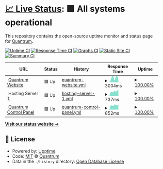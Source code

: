 # [📈 Live Status](https://status.quantrum.gr): <!--live status--> **🟩 All systems operational**

This repository contains the open-source uptime monitor and status page for [Quantrum](https://www.quantrum.gr).

[![Uptime CI](https://github.com/QuantrumDigital/uptime/workflows/Uptime%20CI/badge.svg)](https://github.com/QuantrumDigital/uptime/actions?query=workflow%3A%22Uptime+CI%22)
[![Response Time CI](https://github.com/QuantrumDigital/uptime/workflows/Response%20Time%20CI/badge.svg)](https://github.com/QuantrumDigital/uptime/actions?query=workflow%3A%22Response+Time+CI%22)
[![Graphs CI](https://github.com/QuantrumDigital/uptime/workflows/Graphs%20CI/badge.svg)](https://github.com/QuantrumDigital/uptime/actions?query=workflow%3A%22Graphs+CI%22)
[![Static Site CI](https://github.com/QuantrumDigital/uptime/workflows/Static%20Site%20CI/badge.svg)](https://github.com/QuantrumDigital/uptime/actions?query=workflow%3A%22Static+Site+CI%22)
[![Summary CI](https://github.com/QuantrumDigital/uptime/workflows/Summary%20CI/badge.svg)](https://github.com/QuantrumDigital/uptime/actions?query=workflow%3A%22Summary+CI%22)

<!--start: status pages-->
<!-- This summary is generated by Upptime (https://github.com/upptime/upptime) -->
<!-- Do not edit this manually, your changes will be overwritten -->
<!-- prettier-ignore -->
| URL | Status | History | Response Time | Uptime |
| --- | ------ | ------- | ------------- | ------ |
| <img alt="" src="https://icons.duckduckgo.com/ip3/quantrum.gr.ico" height="13"> [Quantrum Website](https://quantrum.gr) | 🟩 Up | [quantrum-website.yml](https://github.com/QuantrumDigital/uptime/commits/HEAD/history/quantrum-website.yml) | <details><summary><img alt="Response time graph" src="./graphs/quantrum-website/response-time-week.png" height="20"> 3004ms</summary><br><a href="https://status.quantrum.gr/history/quantrum-website"><img alt="Response time 3563" src="https://img.shields.io/endpoint?url=https%3A%2F%2Fraw.githubusercontent.com%2FQuantrumDigital%2Fuptime%2FHEAD%2Fapi%2Fquantrum-website%2Fresponse-time.json"></a><br><a href="https://status.quantrum.gr/history/quantrum-website"><img alt="24-hour response time 1344" src="https://img.shields.io/endpoint?url=https%3A%2F%2Fraw.githubusercontent.com%2FQuantrumDigital%2Fuptime%2FHEAD%2Fapi%2Fquantrum-website%2Fresponse-time-day.json"></a><br><a href="https://status.quantrum.gr/history/quantrum-website"><img alt="7-day response time 3004" src="https://img.shields.io/endpoint?url=https%3A%2F%2Fraw.githubusercontent.com%2FQuantrumDigital%2Fuptime%2FHEAD%2Fapi%2Fquantrum-website%2Fresponse-time-week.json"></a><br><a href="https://status.quantrum.gr/history/quantrum-website"><img alt="30-day response time 3665" src="https://img.shields.io/endpoint?url=https%3A%2F%2Fraw.githubusercontent.com%2FQuantrumDigital%2Fuptime%2FHEAD%2Fapi%2Fquantrum-website%2Fresponse-time-month.json"></a><br><a href="https://status.quantrum.gr/history/quantrum-website"><img alt="1-year response time 3563" src="https://img.shields.io/endpoint?url=https%3A%2F%2Fraw.githubusercontent.com%2FQuantrumDigital%2Fuptime%2FHEAD%2Fapi%2Fquantrum-website%2Fresponse-time-year.json"></a></details> | <details><summary><a href="https://status.quantrum.gr/history/quantrum-website">100.00%</a></summary><a href="https://status.quantrum.gr/history/quantrum-website"><img alt="All-time uptime 99.61%" src="https://img.shields.io/endpoint?url=https%3A%2F%2Fraw.githubusercontent.com%2FQuantrumDigital%2Fuptime%2FHEAD%2Fapi%2Fquantrum-website%2Fuptime.json"></a><br><a href="https://status.quantrum.gr/history/quantrum-website"><img alt="24-hour uptime 100.00%" src="https://img.shields.io/endpoint?url=https%3A%2F%2Fraw.githubusercontent.com%2FQuantrumDigital%2Fuptime%2FHEAD%2Fapi%2Fquantrum-website%2Fuptime-day.json"></a><br><a href="https://status.quantrum.gr/history/quantrum-website"><img alt="7-day uptime 100.00%" src="https://img.shields.io/endpoint?url=https%3A%2F%2Fraw.githubusercontent.com%2FQuantrumDigital%2Fuptime%2FHEAD%2Fapi%2Fquantrum-website%2Fuptime-week.json"></a><br><a href="https://status.quantrum.gr/history/quantrum-website"><img alt="30-day uptime 100.00%" src="https://img.shields.io/endpoint?url=https%3A%2F%2Fraw.githubusercontent.com%2FQuantrumDigital%2Fuptime%2FHEAD%2Fapi%2Fquantrum-website%2Fuptime-month.json"></a><br><a href="https://status.quantrum.gr/history/quantrum-website"><img alt="1-year uptime 99.61%" src="https://img.shields.io/endpoint?url=https%3A%2F%2Fraw.githubusercontent.com%2FQuantrumDigital%2Fuptime%2FHEAD%2Fapi%2Fquantrum-website%2Fuptime-year.json"></a></details>
| <img alt="" src="https://icons.duckduckgo.com/ip3/null.ico" height="13"> Hosting Server 1 | 🟩 Up | [hosting-server-1.yml](https://github.com/QuantrumDigital/uptime/commits/HEAD/history/hosting-server-1.yml) | <details><summary><img alt="Response time graph" src="./graphs/hosting-server-1/response-time-week.png" height="20"> 737ms</summary><br><a href="https://status.quantrum.gr/history/hosting-server-1"><img alt="Response time 791" src="https://img.shields.io/endpoint?url=https%3A%2F%2Fraw.githubusercontent.com%2FQuantrumDigital%2Fuptime%2FHEAD%2Fapi%2Fhosting-server-1%2Fresponse-time.json"></a><br><a href="https://status.quantrum.gr/history/hosting-server-1"><img alt="24-hour response time 941" src="https://img.shields.io/endpoint?url=https%3A%2F%2Fraw.githubusercontent.com%2FQuantrumDigital%2Fuptime%2FHEAD%2Fapi%2Fhosting-server-1%2Fresponse-time-day.json"></a><br><a href="https://status.quantrum.gr/history/hosting-server-1"><img alt="7-day response time 737" src="https://img.shields.io/endpoint?url=https%3A%2F%2Fraw.githubusercontent.com%2FQuantrumDigital%2Fuptime%2FHEAD%2Fapi%2Fhosting-server-1%2Fresponse-time-week.json"></a><br><a href="https://status.quantrum.gr/history/hosting-server-1"><img alt="30-day response time 796" src="https://img.shields.io/endpoint?url=https%3A%2F%2Fraw.githubusercontent.com%2FQuantrumDigital%2Fuptime%2FHEAD%2Fapi%2Fhosting-server-1%2Fresponse-time-month.json"></a><br><a href="https://status.quantrum.gr/history/hosting-server-1"><img alt="1-year response time 791" src="https://img.shields.io/endpoint?url=https%3A%2F%2Fraw.githubusercontent.com%2FQuantrumDigital%2Fuptime%2FHEAD%2Fapi%2Fhosting-server-1%2Fresponse-time-year.json"></a></details> | <details><summary><a href="https://status.quantrum.gr/history/hosting-server-1">100.00%</a></summary><a href="https://status.quantrum.gr/history/hosting-server-1"><img alt="All-time uptime 100.00%" src="https://img.shields.io/endpoint?url=https%3A%2F%2Fraw.githubusercontent.com%2FQuantrumDigital%2Fuptime%2FHEAD%2Fapi%2Fhosting-server-1%2Fuptime.json"></a><br><a href="https://status.quantrum.gr/history/hosting-server-1"><img alt="24-hour uptime 100.00%" src="https://img.shields.io/endpoint?url=https%3A%2F%2Fraw.githubusercontent.com%2FQuantrumDigital%2Fuptime%2FHEAD%2Fapi%2Fhosting-server-1%2Fuptime-day.json"></a><br><a href="https://status.quantrum.gr/history/hosting-server-1"><img alt="7-day uptime 100.00%" src="https://img.shields.io/endpoint?url=https%3A%2F%2Fraw.githubusercontent.com%2FQuantrumDigital%2Fuptime%2FHEAD%2Fapi%2Fhosting-server-1%2Fuptime-week.json"></a><br><a href="https://status.quantrum.gr/history/hosting-server-1"><img alt="30-day uptime 100.00%" src="https://img.shields.io/endpoint?url=https%3A%2F%2Fraw.githubusercontent.com%2FQuantrumDigital%2Fuptime%2FHEAD%2Fapi%2Fhosting-server-1%2Fuptime-month.json"></a><br><a href="https://status.quantrum.gr/history/hosting-server-1"><img alt="1-year uptime 100.00%" src="https://img.shields.io/endpoint?url=https%3A%2F%2Fraw.githubusercontent.com%2FQuantrumDigital%2Fuptime%2FHEAD%2Fapi%2Fhosting-server-1%2Fuptime-year.json"></a></details>
| <img alt="" src="https://icons.duckduckgo.com/ip3/client.quantrum.gr.ico" height="13"> [Quantrum Control Panel](https://client.quantrum.gr) | 🟩 Up | [quantrum-control-panel.yml](https://github.com/QuantrumDigital/uptime/commits/HEAD/history/quantrum-control-panel.yml) | <details><summary><img alt="Response time graph" src="./graphs/quantrum-control-panel/response-time-week.png" height="20"> 852ms</summary><br><a href="https://status.quantrum.gr/history/quantrum-control-panel"><img alt="Response time 905" src="https://img.shields.io/endpoint?url=https%3A%2F%2Fraw.githubusercontent.com%2FQuantrumDigital%2Fuptime%2FHEAD%2Fapi%2Fquantrum-control-panel%2Fresponse-time.json"></a><br><a href="https://status.quantrum.gr/history/quantrum-control-panel"><img alt="24-hour response time 1020" src="https://img.shields.io/endpoint?url=https%3A%2F%2Fraw.githubusercontent.com%2FQuantrumDigital%2Fuptime%2FHEAD%2Fapi%2Fquantrum-control-panel%2Fresponse-time-day.json"></a><br><a href="https://status.quantrum.gr/history/quantrum-control-panel"><img alt="7-day response time 852" src="https://img.shields.io/endpoint?url=https%3A%2F%2Fraw.githubusercontent.com%2FQuantrumDigital%2Fuptime%2FHEAD%2Fapi%2Fquantrum-control-panel%2Fresponse-time-week.json"></a><br><a href="https://status.quantrum.gr/history/quantrum-control-panel"><img alt="30-day response time 898" src="https://img.shields.io/endpoint?url=https%3A%2F%2Fraw.githubusercontent.com%2FQuantrumDigital%2Fuptime%2FHEAD%2Fapi%2Fquantrum-control-panel%2Fresponse-time-month.json"></a><br><a href="https://status.quantrum.gr/history/quantrum-control-panel"><img alt="1-year response time 905" src="https://img.shields.io/endpoint?url=https%3A%2F%2Fraw.githubusercontent.com%2FQuantrumDigital%2Fuptime%2FHEAD%2Fapi%2Fquantrum-control-panel%2Fresponse-time-year.json"></a></details> | <details><summary><a href="https://status.quantrum.gr/history/quantrum-control-panel">100.00%</a></summary><a href="https://status.quantrum.gr/history/quantrum-control-panel"><img alt="All-time uptime 99.60%" src="https://img.shields.io/endpoint?url=https%3A%2F%2Fraw.githubusercontent.com%2FQuantrumDigital%2Fuptime%2FHEAD%2Fapi%2Fquantrum-control-panel%2Fuptime.json"></a><br><a href="https://status.quantrum.gr/history/quantrum-control-panel"><img alt="24-hour uptime 100.00%" src="https://img.shields.io/endpoint?url=https%3A%2F%2Fraw.githubusercontent.com%2FQuantrumDigital%2Fuptime%2FHEAD%2Fapi%2Fquantrum-control-panel%2Fuptime-day.json"></a><br><a href="https://status.quantrum.gr/history/quantrum-control-panel"><img alt="7-day uptime 100.00%" src="https://img.shields.io/endpoint?url=https%3A%2F%2Fraw.githubusercontent.com%2FQuantrumDigital%2Fuptime%2FHEAD%2Fapi%2Fquantrum-control-panel%2Fuptime-week.json"></a><br><a href="https://status.quantrum.gr/history/quantrum-control-panel"><img alt="30-day uptime 100.00%" src="https://img.shields.io/endpoint?url=https%3A%2F%2Fraw.githubusercontent.com%2FQuantrumDigital%2Fuptime%2FHEAD%2Fapi%2Fquantrum-control-panel%2Fuptime-month.json"></a><br><a href="https://status.quantrum.gr/history/quantrum-control-panel"><img alt="1-year uptime 99.60%" src="https://img.shields.io/endpoint?url=https%3A%2F%2Fraw.githubusercontent.com%2FQuantrumDigital%2Fuptime%2FHEAD%2Fapi%2Fquantrum-control-panel%2Fuptime-year.json"></a></details>

<!--end: status pages-->

[**Visit our status website →**](https://status.quantrum.gr)

## 📄 License

- Powered by: [Upptime](https://github.com/upptime/upptime)
- Code: [MIT](./LICENSE) © [Quantrum](https://www.quantrum.gr)
- Data in the `./history` directory: [Open Database License](https://opendatacommons.org/licenses/odbl/1-0/)
